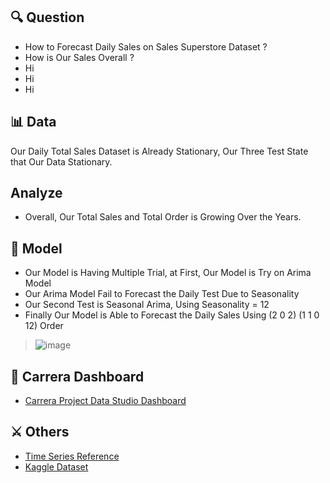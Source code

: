 ## 🔍 Question
* How to Forecast Daily Sales on Sales Superstore Dataset ?
* How is Our Sales Overall ?
* Hi
* Hi
* Hi

## 📊 Data
Our Daily Total Sales Dataset is Already Stationary, Our Three Test State that Our Data Stationary.

## Analyze
* Overall, Our Total Sales and Total Order is Growing Over the Years.

## 🧠 Model
* Our Model is Having Multiple Trial, at First, Our Model is Try on Arima Model
* Our Arima Model Fail to Forecast the Daily Test Due to Seasonality
* Our Second Test is Seasonal Arima, Using Seasonality = 12
* Finally Our Model is Able to Forecast the Daily Sales Using (2 0 2) (1 1 0 12) Order
> ![image](https://github.com/user-attachments/assets/d4cf63f2-6bda-4256-b236-9ac55881687c)

## 🧨 Carrera Dashboard
* [Carrera Project Data Studio Dashboard](https://lookerstudio.google.com/reporting/a29008d1-67a3-4fe4-a881-b00e612583c7)

## ⚔️ Others
* [Time Series Reference](https://www.linkedin.com/pulse/time-series-episode-1-how-select-correct-sarima-vasilis-kalyvas-jqcjf/)
* [Kaggle Dataset](https://www.kaggle.com/datasets/rohitsahoo/sales-forecasting) 
